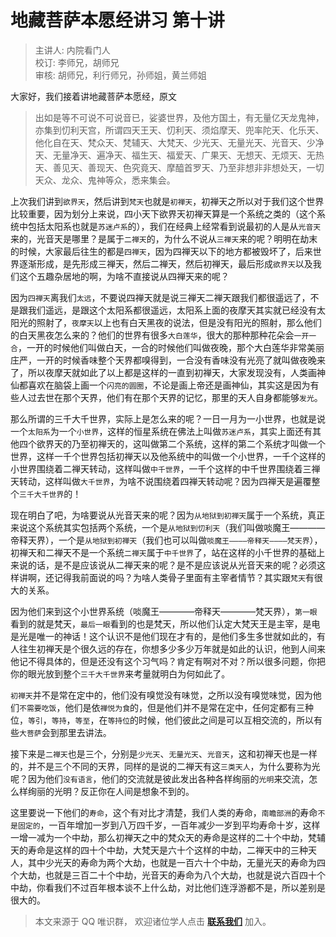 # 地藏菩萨本愿经讲习 第十讲

> 主讲人: 内院看门人 <br />
> 校订: 李师兄，胡师兄 <br />
> 审核: 胡师兄，利行师兄，孙师姐，黄兰师姐 <br />

大家好，我们接着讲地藏菩萨本愿经，原文

> 出如是等不可说不可说音已，娑婆世界，及他方国土，有无量亿天龙鬼神，亦集到忉利天宫，所谓四天王天、忉利天、须焰摩天、兜率陀天、化乐天、他化自在天、梵众天、梵辅天、大梵天、少光天、无量光天、光音天、少净天、无量净天、遍净天、福生天、福爱天、广果天、无想天、无烦天、无热天、善见天、善现天、色究竟天、摩醯首罗天、乃至非想非非想处天，一切天众、龙众、鬼神等众，悉来集会。

上次我们讲到`欲界天`，然后讲到`梵天`也就是`初禅天`，初禅天之所以对于我们这个世界比较重要，因为划分上来说，四小天下欲界天初禅天算是一个系统之类的（这个系统中包括太阳系也就是`苏迷卢系`的），我们在经典上经常看到说最初的人是从`光音天`来的，光音天是哪里？是属于`二禅天`的，为什么不说从`三禅天`来的呢？明明在劫末的时候，大家最后往生的都是`四禅天`，因为四禅天以下的地方都被毁坏了，后来世界逐渐形成，是先形成三禅天，然后二禅天，然后初禅天，最后形成`欲界天`以及我们这个五趣杂居地的啊，为啥不直接说从四禅天来的呢？

因为`四禅天`离我们`太远`，不要说四禅天就是说三禅天二禅天跟我们都很遥远了，不是跟我们遥远，是跟这个太阳系都很遥远，太阳系上面的夜摩天其实就已经没有太阳光的照射了，`夜摩天`以上也有白天黑夜的说法，但是没有阳光的照射，那么他们的白天黑夜怎么来的？他们的世界有很多`大白莲华`，很大的那种那种花朵会`一开一合`，一开的时候他们叫做白天，一合的时候他们叫做夜晚，那个大白莲华非常美丽庄严，一开的时候香味整个天界都嗅得到，一合没有香味没有光亮了就叫做夜晚来了，所以夜摩天就如此了以上都是这样的一直到初禅天，大家发现没有，人类画神仙都喜欢在脑袋上画一个`闪亮的圆圈`，不论是画上帝还是画神仙，其实这是因为有些人过去世在那个天界，他们有在那个天界的记忆，那里的天人自身都能够`发光`。

那么所谓的三千大千世界，实际上是怎么来的呢？一日一月为一小世界，也就是说一个`太阳系`为一个`小世界`，这样的恒星系统在佛法上叫做`苏迷卢系`，其实上面还有其他四个欲界天的乃至初禅天的，这叫做第二个系统，这样的第二个系统才叫做一个世界，这样一千个世界包括初禅天以及他系统中的叫做一个小世界，一千个这样的小世界围绕着二禅天转动，这样叫做`中千世界`，一千个这样的中千世界围绕着三禅天转动，这样叫做`大千世界`，为啥不说围绕着四禅天转动呢？因为四禅天是遍覆整个`三千大千世界`的！

现在明白了吧，为啥要说从光音天来的呢？因为`从地狱到初禅天`属于一个系统，真正来说这个系统其实包括两个系统，一个是`从地狱到忉利天`（我们叫做啖魔王————帝释天界），一个是`从地狱到初禅天`（我们也可以叫做`啖魔王————帝释天————梵天界`），初禅天和二禅天不是一个系统`二禅天`属于`中千世界`了，站在这样的小千世界的基础上来说的话，是不是应该说从二禅天来的呢？是不是应该说从光音天来的呢？必须这样讲啊，还记得我前面说的吗？为啥人类骨子里面有主宰者情节？其实跟`梵天`有很大的关系。

因为他们来到这个小世界系统（啖魔王————帝释天————梵天界），`第一眼`看到的就是梵天，`最后一眼`看到的也是梵天，所以他们认定大梵天王是主宰，是电是光是唯一的神话！这个认识不是他们现在才有的，是他们多生多世就如此的，有人往生初禅天是个很久远的存在，你想多少多少万年就是如此的认识，他到人间来他记不得具体的，但是还没有这个习气吗？肯定有啊对不对？所以很多问题，你把你的眼光放到整个`三千大千世界`来考量就明白为何如此了。

`初禅天`并不是常在定中的，他们没有嗅觉没有味觉，之所以没有嗅觉味觉，因为他们`不需要吃饭`，他们是依`禅悦为食`的，但是他们并不是常在定中，任何定都有三种位，`等引`，`等持`，`等至`，在`等持位`的时候，他们彼此之间是可以互相交流的，所以有些`大菩萨`会到那里去讲法。

接下来是`二禅天`也是三个，分别是`少光天`、`无量光天`、`光音天`，这和初禅天也是一样的，并不是三个不同的天界，同样的是说的二禅天有这`三类天人`，为什么要称为光呢？因为他们`没有语言`，他们的交流就是彼此发出各种各样绚丽的`光明`来交流，怎么样绚丽的光明？反正你在人间是想象不到的。

这里要说一下他们的`寿命`，这个有对比才清楚，我们人类的寿命，`南瞻部洲`的寿命`不是固定的`，一百年增加一岁到八万四千岁，一百年减少一岁到平均寿命十岁，这样一增一减为一个中劫，那么初禅天之中的梵众天的寿命是这样的二十个中劫，梵辅天的寿命是这样的四十个中劫，大梵天是六十个这样的中劫，二禅天中的三种天人，其中少光天的寿命为两个大劫，也就是一百六十个中劫，无量光天的寿命为四个大劫，也就是三百二十个中劫，光音天的寿命为八个大劫，也就是说六百四十个中劫，你看我们不过百年根本谈不上什么劫，对比他们连浮游都不是，所以差别是很大的。

> 本文来源于 QQ 唯识群， 欢迎诸位学人点击 **[联系我们](https://mp.weixin.qq.com/s/lZCfWjmLjgNR165Tx4_bCQ)** 加入。
